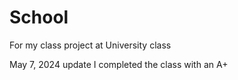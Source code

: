 # School
For my class project at University class

May 7, 2024 update
I completed the class with an A+
